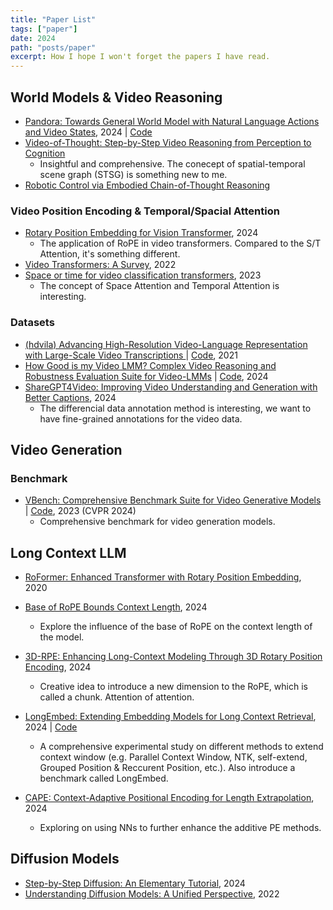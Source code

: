 ```yaml
---
title: "Paper List"
tags: ["paper"]
date: 2024
path: "posts/paper"
excerpt: How I hope I won't forget the papers I have read.
---
```


## World Models & Video Reasoning

- [Pandora: Towards General World Model with Natural Language Actions and Video States](https://world-model.maitrix.org/assets/pandora.pdf), 2024 | [Code](https://github.com/maitrix-org/Pandora?tab=readme-ov-file)
- [Video-of-Thought: Step-by-Step Video Reasoning from Perception to Cognition](https://haofei.vip/VoT/)
  - Insightful and comprehensive. The conecept of spatial-temporal scene graph (STSG) is something new to me.
- [Robotic Control via Embodied Chain-of-Thought Reasoning](https://arxiv.org/html/2407.08693v1)

### Video Position Encoding & Temporal/Spacial Attention
- [Rotary Position Embedding for Vision Transformer](https://arxiv.org/abs/2403.13298), 2024
  - The application of RoPE in video transformers. Compared to the S/T Attention, it's something different.
- [Video Transformers: A Survey](https://arxiv.org/abs/2201.05991), 2022
- [Space or time for video classification transformers](https://link.springer.com/article/10.1007/s10489-023-04756-5), 2023
  - The concept of Space Attention and Temporal Attention is interesting. 

### Datasets
- [(hdvila) Advancing High-Resolution Video-Language Representation with Large-Scale Video Transcriptions
](https://arxiv.org/abs/2111.10337) | [Code](https://github.com/microsoft/XPretrain/tree/main/hd-vila), 2021
- [How Good is my Video LMM? Complex Video Reasoning and Robustness Evaluation Suite for Video-LMMs](https://arxiv.org/abs/2405.03690) | [Code](https://github.com/mbzuai-oryx/CVRR-Evaluation-Suite/), 2024
- [ShareGPT4Video:
Improving Video Understanding and Generation with Better Captions](https://sharegpt4video.github.io/), 2024
  - The differencial data annotation method is interesting, we want to have fine-grained annotations for the video data.

## Video Generation

### Benchmark

- [VBench: Comprehensive Benchmark Suite for Video Generative Models](https://arxiv.org/abs/2311.17982) | [Code](https://github.com/Vchitect/VBench), 2023 (CVPR 2024)
  - Comprehensive benchmark for video generation models. 

## Long Context LLM

- [RoFormer: Enhanced Transformer with Rotary Position Embedding](https://arxiv.org/abs/2104.09864), 2020
- [Base of RoPE Bounds Context Length](https://arxiv.org/abs/2405.14591), 2024

  - Explore the influence of the base of RoPE on the context length of the model.

- [3D-RPE: Enhancing Long-Context Modeling Through 3D Rotary Position Encoding](https://arxiv.org/abs/2406.09897), 2024
  - Creative idea to introduce a new dimension to the RoPE, which is called a chunk. Attention of attention.
- [LongEmbed: Extending Embedding Models for Long Context Retrieval](https://arxiv.org/abs/2404.12096), 2024 | [Code](https://github.com/dwzhu-pku/LongEmbed)
  - A comprehensive experimental study on different methods to extend context window (e.g. Parallel Context Window, NTK, self-extend, Grouped Position & Reccurent Position, etc.). Also introduce a benchmark called LongEmbed.
- [CAPE: Context-Adaptive Positional Encoding for Length Extrapolation](https://arxiv.org/abs/2405.14722), 2024
  - Exploring on using NNs to further enhance the additive PE methods.


## Diffusion Models

- [Step-by-Step Diffusion: An Elementary Tutorial](https://arxiv.org/pdf/2406.08929), 2024
- [Understanding Diffusion Models: A Unified Perspective](https://arxiv.org/abs/2208.11970), 2022